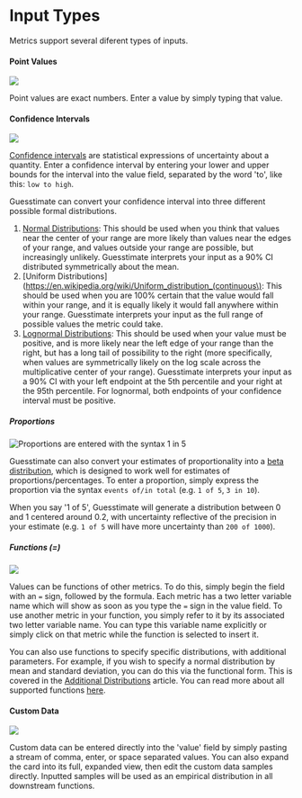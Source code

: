 # Input Types

Metrics support several diferent types of inputs.

#### Point Values

![](https://s3.amazonaws.com/elevio-article-assets/565e550e67ffc/5674c65321b7b_point.png)

Point values are exact numbers. Enter a value by simply typing that value.

#### Confidence Intervals

![](https://s3.amazonaws.com/elevio-article-assets/565e550e67ffc/575f534aeb9f2_recent-image.png)

[Confidence intervals](./theory/confidence_intervals.md) are statistical expressions of uncertainty about a quantity.
Enter a confidence interval by entering your lower and upper bounds for the interval into the value field, separated by
the word 'to', like this: `low to high`.

Guesstimate can convert your confidence interval into three different possible formal distributions.

1.  [Normal Distributions](https://en.wikipedia.org/wiki/Normal_distribution):
    This should be used when you think that values near the center of your range are more likely than values near the
    edges of your range, and values outside your range are possible, but increasingly unlikely. Guesstimate interprets
    your input as a 90% CI distributed symmetrically about the mean.
2.  [Uniform Distributions](https://en.wikipedia.org/wiki/Uniform_distribution_(continuous\): This should be used when
    you are 100% certain that the value would fall within your range, and it is equally likely it would fall anywhere
    within your range.
    Guesstimate interprets your input as the full range of possible values the metric could take.
3.  [Lognormal Distributions](https://en.wikipedia.org/wiki/Log-normal_distribution):
    This should be used when your value must be positive, and is more likely near the left edge of your range than the
    right, but has a long tail of possibility to the right (more specifically, when values are symmetrically likely on
    the log scale across the multiplicative center of your range). Guesstimate interprets your input as a 90% CI with
    your left endpoint at the 5th percentile and your right at the 95th percentile. For lognormal, both endpoints of
    your confidence interval must be positive.

##### Proportions

![Proportions are entered with the syntax 1 in 5](/img/docs/Proportion-Image.png)

Guesstimate can also convert your estimates of proportionality into a
[beta distribution](https://en.wikipedia.org/wiki/Beta_distribution), which is designed to work well for estimates of
proportions/percentages. To enter a proportion, simply express the proportion via the syntax `events of/in total` (e.g.
`1 of 5`, `3 in 10`).

When you say '1 of 5', Guesstimate will generate a distribution between 0 and 1 centered around 0.2, with uncertainty
reflective of the precision in your estimate (e.g. `1 of 5` will have more uncertainty than `200 of 1000`).

##### Functions (=)

![](https://s3.amazonaws.com/elevio-article-assets/565e550e67ffc/5674c67d9330e_function.png)

Values can be functions of other metrics. To do this, simply begin the field with an `=` sign, followed by the
formula. Each metric has a two letter variable name which will show as soon as you type the `=` sign in the value field.
To use another metric in your function, you simply refer to it by its associated two letter variable name. You can type
this variable name explicitly or simply click on that metric while the function is selected to insert it.

You can also use functions to specify specific distributions, with additional parameters. For example, if you wish to
specify a normal distribution by mean and standard deviation, you can do this via the functional form. This is covered
in the [Additional Distributions](../functions/distributions.md) article. You can read more about all supported
functions [here](../functions/README.md).

#### Custom Data

![](https://s3.amazonaws.com/elevio-article-assets/565e550e67ffc/56df472b84913_custom-data-example.png)

Custom data can be entered directly into the 'value' field by simply pasting a stream of comma, enter, or space
separated values. You can also expand the card into its full, expanded view, then edit the custom data samples directly.
Inputted samples will be used as an empirical distribution in all downstream functions.

